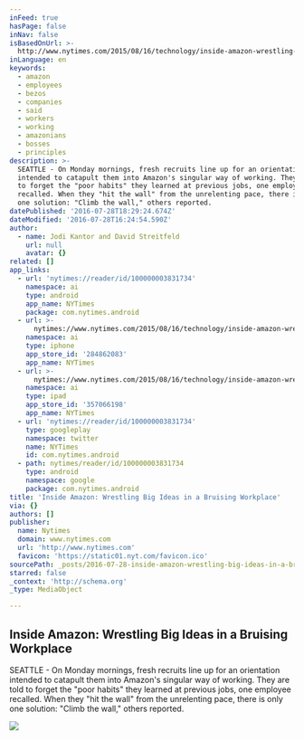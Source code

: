```yaml
---
inFeed: true
hasPage: false
inNav: false
isBasedOnUrl: >-
  http://www.nytimes.com/2015/08/16/technology/inside-amazon-wrestling-big-ideas-in-a-bruising-workplace.html?_r=0
inLanguage: en
keywords:
  - amazon
  - employees
  - bezos
  - companies
  - said
  - workers
  - working
  - amazonians
  - bosses
  - principles
description: >-
  SEATTLE - On Monday mornings, fresh recruits line up for an orientation
  intended to catapult them into Amazon's singular way of working. They are told
  to forget the "poor habits" they learned at previous jobs, one employee
  recalled. When they "hit the wall" from the unrelenting pace, there is only
  one solution: "Climb the wall," others reported.
datePublished: '2016-07-28T18:29:24.674Z'
dateModified: '2016-07-28T16:24:54.590Z'
author:
  - name: Jodi Kantor and David Streitfeld
    url: null
    avatar: {}
related: []
app_links:
  - url: 'nytimes://reader/id/100000003831734'
    namespace: ai
    type: android
    app_name: NYTimes
    package: com.nytimes.android
  - url: >-
      nytimes://www.nytimes.com/2015/08/16/technology/inside-amazon-wrestling-big-ideas-in-a-bruising-workplace.html
    namespace: ai
    type: iphone
    app_store_id: '284862083'
    app_name: NYTimes
  - url: >-
      nytimes://www.nytimes.com/2015/08/16/technology/inside-amazon-wrestling-big-ideas-in-a-bruising-workplace.html
    namespace: ai
    type: ipad
    app_store_id: '357066198'
    app_name: NYTimes
  - url: 'nytimes://reader/id/100000003831734'
    type: googleplay
    namespace: twitter
    name: NYTimes
    id: com.nytimes.android
  - path: nytimes/reader/id/100000003831734
    type: android
    namespace: google
    package: com.nytimes.android
title: 'Inside Amazon: Wrestling Big Ideas in a Bruising Workplace'
via: {}
authors: []
publisher:
  name: Nytimes
  domain: www.nytimes.com
  url: 'http://www.nytimes.com'
  favicon: 'https://static01.nyt.com/favicon.ico'
sourcePath: _posts/2016-07-28-inside-amazon-wrestling-big-ideas-in-a-bruising-workplace.md
starred: false
_context: 'http://schema.org'
_type: MediaObject

---
```

<article style=""><h1>Inside Amazon: Wrestling Big Ideas in a Bruising Workplace</h1><p>SEATTLE - On Monday mornings, fresh recruits line up for an orientation intended to catapult them into Amazon's singular way of working. They are told to forget the "poor habits" they learned at previous jobs, one employee recalled. When they "hit the wall" from the unrelenting pace, there is only one solution: "Climb the wall," others reported.</p><img src="https://static01.nyt.com/images/2015/08/13/business/13amazon-selects-slide-JO5Z/13amazon-selects-slide-JO5Z-master1050-v3.jpg" /></article>